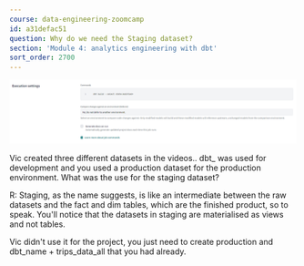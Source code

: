 ```yaml
---
course: data-engineering-zoomcamp
id: a31defac51
question: Why do we need the Staging dataset?
section: 'Module 4: analytics engineering with dbt'
sort_order: 2700
---
```


![Image](images/data-engineering-zoomcamp/image_d2b29adb.png)

Vic created three different datasets in the videos.. dbt_<name> was used for development and you used a production dataset for the production environment. What was the use for the staging dataset?

R: Staging, as the name suggests, is like an intermediate between the raw datasets and the fact and dim tables, which are the finished product, so to speak. You'll notice that the datasets in staging are materialised as views and not tables.

Vic didn't use it for the project, you just need to create production and dbt_name + trips_data_all that you had already.

